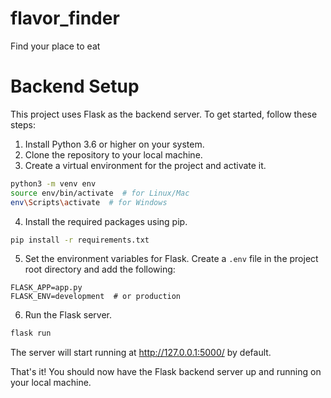 # flavor_finder
Find your place to eat

# Backend Setup

This project uses Flask as the backend server. 
To get started, follow these steps:

1. Install Python 3.6 or higher on your system.
2. Clone the repository to your local machine.
3. Create a virtual environment for the project and activate it.

```bash
python3 -m venv env
source env/bin/activate  # for Linux/Mac
env\Scripts\activate  # for Windows
```

4. Install the required packages using pip.

```bash
pip install -r requirements.txt
```

5. Set the environment variables for Flask. Create a `.env` file in the project root directory and add the following:

```
FLASK_APP=app.py
FLASK_ENV=development  # or production
```

6. Run the Flask server.

```bash
flask run
```

The server will start running at http://127.0.0.1:5000/ by default. 

That's it! You should now have the Flask backend server up and running on your local machine.